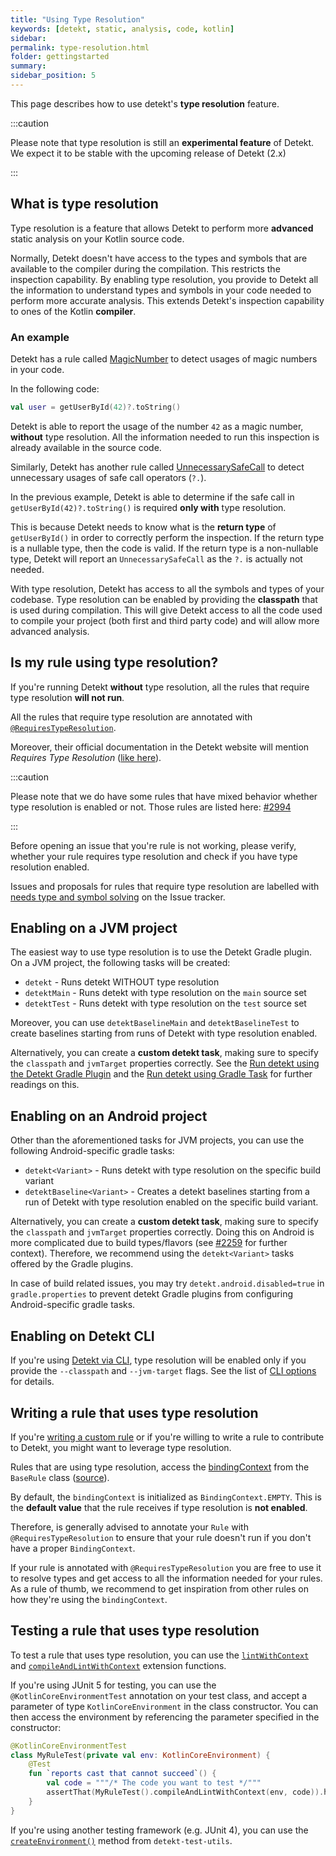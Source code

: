 ```yaml
---
title: "Using Type Resolution"
keywords: [detekt, static, analysis, code, kotlin]
sidebar: 
permalink: type-resolution.html
folder: gettingstarted
summary:
sidebar_position: 5
---
```


This page describes how to use detekt's **type resolution** feature.

:::caution

Please note that type resolution is still an **experimental feature** of Detekt. We expect it to be stable with the upcoming release of Detekt (2.x)

:::

## What is type resolution

Type resolution is a feature that allows Detekt to perform more **advanced** static analysis on your Kotlin source code. 

Normally, Detekt doesn't have access to the types and symbols that are available to the compiler during the compilation. This restricts the inspection capability.
By enabling type resolution, you provide to Detekt all the information to understand types and symbols in your code needed to perform more accurate analysis. This extends Detekt's inspection capability to ones of the Kotlin **compiler**.

### An example

Detekt has a rule called [MagicNumber](../rules/style#magicnumber) to detect usages of magic numbers in your code. 

In the following code:

```kotlin
val user = getUserById(42)?.toString()
```

Detekt is able to report the usage of the number `42` as a magic number, **without** type resolution. All the information needed to run this inspection is already available in the source code.

Similarly, Detekt has another rule called [UnnecessarySafeCall](../rules/potential-bugs#unnecessarysafecall) to detect unnecessary usages of safe call operators (`?.`).

In the previous example, Detekt is able to determine if the safe call in `getUserById(42)?.toString()` is required **only with** type resolution. 

This is because Detekt needs to know what is the **return type** of `getUserById()` in order to correctly perform the inspection. If the return type is a nullable type, then the code is valid. If the return type is a non-nullable type, Detekt will report an `UnnecessarySafeCall` as the `?.` is actually not needed.

With type resolution, Detekt has access to all the symbols and types of your codebase. Type resolution can be enabled by providing the **classpath** that is used during compilation. This will give Detekt access to all the code used to compile your project (both first and third party code) and will allow more advanced analysis.

## Is my rule using type resolution?

If you're running Detekt **without** type resolution, all the rules that require type resolution **will not run**.

All the rules that require type resolution are annotated with [`@RequiresTypeResolution`](https://github.com/detekt/detekt/search?q=%40RequiresTypeResolution). 

Moreover, their official documentation in the Detekt website will mention _Requires Type Resolution_ ([like here](../rules/potential-bugs#unnecessarysafecall)).

:::caution

Please note that we do have some rules that have mixed behavior whether type resolution is enabled or not. Those rules are listed here: [#2994](https://github.com/detekt/detekt/issues/2994)

:::

Before opening an issue that you're rule is not working, please verify, whether your rule requires type resolution and check if you have type resolution enabled.

Issues and proposals for rules that require type resolution are labelled with [needs type and symbol solving](https://github.com/detekt/detekt/labels/needs%20type%20and%20symbol%20solving) on the Issue tracker.

## Enabling on a JVM project

The easiest way to use type resolution is to use the Detekt Gradle plugin. On a JVM project, the following tasks will be created:

- `detekt` - Runs detekt WITHOUT type resolution
- `detektMain` - Runs detekt with type resolution on the `main` source set
- `detektTest` - Runs detekt with type resolution on the `test` source set

Moreover, you can use `detektBaselineMain` and `detektBaselineTest` to create baselines starting from runs of Detekt with type resolution enabled.

Alternatively, you can create a **custom detekt task**, making sure to specify the `classpath` and `jvmTarget` properties correctly. See the [Run detekt using the Detekt Gradle Plugin](../gettingstarted/gradle) and the [Run detekt using Gradle Task](../gettingstarted/gradletask) for further readings on this.

## Enabling on an Android project

Other than the aforementioned tasks for JVM projects, you can use the following Android-specific gradle tasks:

- `detekt<Variant>` - Runs detekt with type resolution on the specific build variant
- `detektBaseline<Variant>` - Creates a detekt baselines starting from a run of Detekt with type resolution enabled on the specific build variant.

Alternatively, you can create a **custom detekt task**, making sure to specify the `classpath` and `jvmTarget` properties correctly.
Doing this on Android is more complicated due to build types/flavors (see [#2259](https://github.com/detekt/detekt/issues/2259) for further context).
Therefore, we recommend using the `detekt<Variant>` tasks offered by the Gradle plugins.

In case of build related issues, you may try `detekt.android.disabled=true` in `gradle.properties` to prevent detekt
Gradle plugins from configuring Android-specific gradle tasks.

## Enabling on Detekt CLI

If you're using [Detekt via CLI](../gettingstarted/cli), type resolution will be enabled only if you provide the `--classpath` and
`--jvm-target` flags. See the list of [CLI options](../gettingstarted/cli#use-the-cli) for details.

## Writing a rule that uses type resolution

If you're [writing a custom rule](../introduction/extensions) or if you're willing to write a rule to contribute to Detekt, you might want to leverage type resolution.

Rules that are using type resolution, access the [bindingContext](https://github.com/JetBrains/kotlin/blob/master/compiler/frontend/src/org/jetbrains/kotlin/resolve/BindingContext.java) from the `BaseRule` class ([source](https://github.com/detekt/detekt/blob/cd659ce8737fb177caf140f46f73a1a86b22be56/detekt-api/src/main/kotlin/io/gitlab/arturbosch/detekt/api/internal/BaseRule.kt#L30)).

By default, the `bindingContext` is initialized as `BindingContext.EMPTY`. This is the **default value** that the rule receives if type resolution is **not enabled**.

Therefore, is generally advised to annotate your `Rule` with `@RequiresTypeResolution` to ensure that your rule doesn't run if you don't have a proper `BindingContext`.

If your rule is annotated with `@RequiresTypeResolution` you are free to use it to resolve types and get access to all the information needed for your rules. As a rule of thumb, we recommend to get inspiration from other rules on how they're using the `bindingContext`.

## Testing a rule that uses type resolution

To test a rule that uses type resolution, you can use the [`lintWithContext`](https://github.com/detekt/detekt/blob/d3546ff0d539d57e7a502dacbf66e91587fff098/detekt-test/src/main/kotlin/io/gitlab/arturbosch/detekt/test/RuleExtensions.kt#L40-L44) and [`compileAndLintWithContext`](https://github.com/detekt/detekt/blob/cd659ce8737fb177caf140f46f73a1a86b22be56/detekt-test/src/main/kotlin/io/gitlab/arturbosch/detekt/test/RuleExtensions.kt#L63-L72) extension functions.

If you're using JUnit 5 for testing, you can use the `@KotlinCoreEnvironmentTest` annotation on your test class, and
accept a parameter of type `KotlinCoreEnvironment` in the class constructor. You can then access the environment by
referencing the parameter specified in the constructor:

```kotlin
@KotlinCoreEnvironmentTest
class MyRuleTest(private val env: KotlinCoreEnvironment) {
    @Test
    fun `reports cast that cannot succeed`() {
        val code = """/* The code you want to test */"""
        assertThat(MyRuleTest().compileAndLintWithContext(env, code)).hasSize(1)
    }
}
```

If you're using another testing framework (e.g. JUnit 4), you can use the [`createEnvironment()`](https://github.com/detekt/detekt/blob/cd659ce8737fb177caf140f46f73a1a86b22be56/detekt-test-utils/src/main/kotlin/io/github/detekt/test/utils/KotlinCoreEnvironmentWrapper.kt#L26-L31) method from `detekt-test-utils`.
